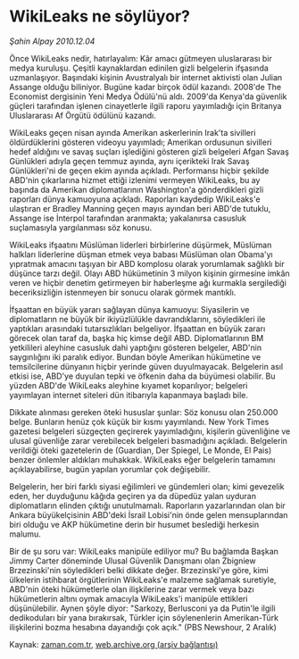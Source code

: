 # WikiLeaks ne söylüyor?

*Şahin Alpay 2010.12.04*

<td class="columnist-detail">
<p>Önce WikiLeaks nedir, hatırlayalım: Kâr amacı gütmeyen uluslararası bir medya kuruluşu. Çeşitli kaynaklardan edinilen gizli belgelerin ifşasında uzmanlaşıyor. Başındaki kişinin Avustralyalı bir internet aktivisti olan Julian Assange olduğu biliniyor. Bugüne kadar birçok ödül kazandı. 2008'de The Economist dergisinin Yeni Medya Ödülü'nü aldı. 2009'da Kenya'da güvenlik güçleri tarafından işlenen cinayetlerle ilgili raporu yayımladığı için Britanya Uluslararası Af Örgütü ödülünü kazandı.</p>
<p><p>WikiLeaks geçen nisan ayında Amerikan askerlerinin Irak'ta sivilleri öldürdüklerini gösteren videoyu yayımladı; Amerikan ordusunun sivilleri hedef aldığını ve savaş suçları işlediğini gösteren gizli belgeleri Afgan Savaş Günlükleri adıyla geçen temmuz ayında, aynı içerikteki Irak Savaş Günlükleri'ni de geçen ekim ayında açıkladı. Performansı hiçbir şekilde ABD'nin çıkarlarına hizmet ettiği izlenimi vermeyen WikiLeaks, bu ay başında da Amerikan diplomatlarının Washington'a gönderdikleri gizli raporları dünya kamuoyuna açıkladı. Raporları kaydedip WikiLeaks'e ulaştıran er Bradley Manning geçen mayıs ayından beri ABD'de tutuklu, Assange ise İnterpol tarafından aranmakta; yakalanırsa casusluk suçlamasıyla yargılanması söz konusu.
<p>WikiLeaks ifşaatını Müslüman liderleri birbirlerine düşürmek, Müslüman halkları liderlerine düşman etmek veya babası Müslüman olan Obama'yı yıpratmak amacını taşıyan bir ABD komplosu olarak yorumlamak sağlıklı bir düşünce tarzı değil. Olayı ABD hükümetinin 3 milyon kişinin girmesine imkân veren ve hiçbir denetim getirmeyen bir haberleşme ağı kurmakla sergilediği beceriksizliğin istenmeyen bir sonucu olarak görmek mantıklı.
<p>İfşaattan en büyük yararı sağlayan dünya kamuoyu: Siyasilerin ve diplomatların ne büyük bir ikiyüzlülükle davrandıklarını, söyledikleri ile yaptıkları arasındaki tutarsızlıkları belgeliyor. İfşaattan en büyük zararı görecek olan taraf da, başka hiç kimse değil ABD. Diplomatlarının BM yetkilileri aleyhine casusluk dahi yaptığını gösteren belgeler, ABD'nin saygınlığını iki paralık ediyor. Bundan böyle Amerikan hükümetine ve temsilcilerine dünyanın hiçbir yerinde güven duyulmayacak. Belgelerin asıl etkisi ise, ABD'ye duyulan tepki ve öfkenin daha da büyümesi olabilir. Bu yüzden ABD'de WikiLeaks aleyhine kıyamet koparılıyor; belgeleri yayımlayan internet siteleri dün itibarıyla kapanmaya başladı bile.
<p>Dikkate alınması gereken öteki hususlar şunlar: Söz konusu olan 250.000 belge. Bunların henüz çok küçük bir kısmı yayımlandı. New York Times gazetesi belgeleri süzgeçten geçirerek yayımladığını, kişilerin güvenliğine ve ulusal güvenliğe zarar verebilecek belgeleri basmadığını açıkladı. Belgelerin verildiği öteki gazetelerin de (Guardian, Der Spiegel, Le Monde, El Pais) benzer önlemler aldıkları muhakkak. WikiLeaks eğer belgelerin tamamını açıklayabilirse, bugün yapılan yorumlar çok değişebilir.
<p>Belgelerin, her biri farklı siyasi eğilimleri ve gündemleri olan; kimi gevezelik eden, her duyduğunu kâğıda geçiren ya da düpedüz yalan uyduran diplomatların elinden çıktığı unutulmamalı. Raporların yazarlarından olan bir Ankara büyükelçisinin ABD'deki İsrail Lobisi'nin önde gelen mensuplarından biri olduğu ve AKP hükümetine derin bir husumet beslediği herkesin malumu.
<p>Bir de şu soru var: WikiLeaks manipüle ediliyor mu? Bu bağlamda Başkan Jimmy Carter döneminde Ulusal Güvenlik Danışmanı olan Zbigniew Brzezinski'nin söyledikleri belki dikkate değer. Brzezinski'ye göre, kimi ülkelerin istihbarat örgütlerinin WikiLeaks'e malzeme sağlamak suretiyle, ABD'nin öteki hükümetlerle olan ilişkilerine zarar vermek veya bazı hükümetlerin altını oymak amacıyla WikiLeaks'i manipüle ettikleri düşünülebilir. Aynen şöyle diyor: "Sarkozy, Berlusconi ya da Putin'le ilgili dedikoduları bir yana bırakırsak, Türkler için söylenenlerin Amerikan-Türk ilişkilerini bozma hesabına dayandığı çok açık." (PBS Newshour, 2 Aralık)</p>
<a href="http://web.archive.org/web/20101208061550/mailto:s.alpay@zaman.com.tr">
</a></p></p></p></p></p></p></td>

Kaynak: [zaman.com.tr](http://zaman.com.tr/yazar.do?yazino=1060615), [web.archive.org (arşiv bağlantısı)](http://web.archive.org/web/20101208061550/http://www.zaman.com.tr:80/yazar.do?yazino=1060615)
